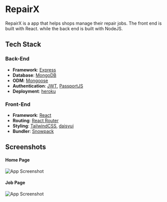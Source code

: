 
# RepairX

RepairX is a app that helps shops manage their repair jobs. The front end is built with React. while the back end is built with NodeJS.


## Tech Stack
 
### Back-End 
- **Framework**: [Express](https://expressjs.com/)
- **Database**: [MongoDB](https://www.mongodb.com/)
- **ODM**: [Mongoose](https://mongoosejs.com/)
- **Authentication**: [JWT](https://jwt.io/), [PassportJS](http://www.passportjs.org/)
- **Deployment**: [heroku](https://www.heroku.com/)

### Front-End 
- **Framework**: [React](https://reactjs.org/)
- **Routing**: [React Router](https://reactrouter.com/)
- **Styling**: [TailwindCSS](https://tailwindcss.com/), [daisyui](https://daisyui.com/)
- **Bundler**: [Snowpack](https://www.snowpack.dev/)



## Screenshots
#### Home Page
![App Screenshot](https://i.imgur.com/6YLAztn.png)
#### Job Page
![App Screenshot](https://i.imgur.com/f4oCrnV.png)
